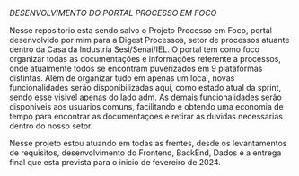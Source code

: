 *DESENVOLVIMENTO DO PORTAL PROCESSO EM FOCO*

Nesse repositorio esta sendo salvo o Projeto Processo em Foco, portal desenvolvido por mim para a Digest Processos, setor de processos atuante dentro da Casa da Industria Sesi/Senai/IEL. 
O portal tem como foco organizar todas as documentações e informações referente a processos, onde atualmente todos se encontram puverizados em 9 plataformas distintas. Além de organizar tudo em apenas um local, novas funcionalidades serão disponibilizadas aqui, como estado atual da sprint, sendo esse visivel apenas do lado adm. As demais funcionalidades serão disponiveis aos usuarios comuns, facilitando e obtendo uma economia de tempo para encontrar as documentaçoes e retirar as duvidas necessarias dentro do nosso setor.

Nesse projeto estou atuando em todas as frentes, desde os levantamentos de requisitos, desenvolvimento do Frontend, BackEnd, Dados e a entrega final que esta prevista para o inicio de fevereiro de 2024.
